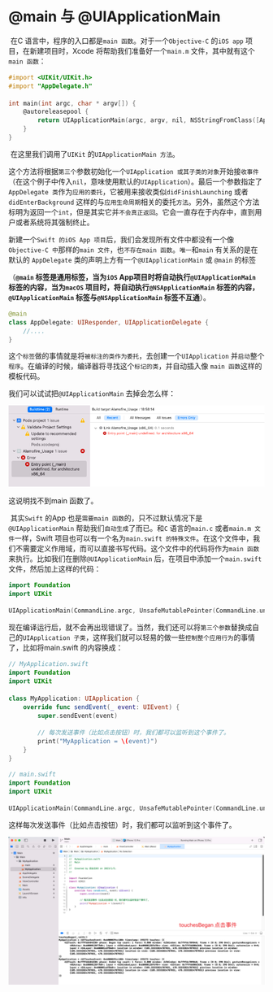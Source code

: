 # @main 与 @UIApplicationMain

​		在C 语言中，程序的入口都是`main 函数`。对于一个`Objective-C` 的`iOS app` 项目，在新建项目时，Xcode 将帮助我们准备好一个`main.m` 文件，其中就有这个`main 函数`：

```objective-c
#import <UIKit/UIKit.h>
#import "AppDelegate.h"

int main(int argc, char * argv[]) {
    @autoreleasepool {
        return UIApplicationMain(argc, argv, nil, NSStringFromClass([AppDelegate class]));
    }
}
```

​		在这里我们调用了`UIKit` 的`UIApplicationMain 方法`。

​		这个方法将根据`第三个`参数初始化一个`UIApplication 或其子类的对象`开始接`收事件`（在这个例子中传入`nil`，意味使用默认的`UIApplication`）。最后一个参数指定了`AppDelegate 类`作为`应用的委托`，它被用来接收类似`didFinishLaunching` 或者`didEnterBackground` 这样的与`应用生命周期`相关的委托`方法`。另外，虽然这个方法标明为返回一个`int`，但是其实它并`不会真正返回`。它会一直存在于内存中，直到用户或者系统将其强制终止。



​		新建一个`Swift 的iOS App 项目`后，我们会发现所有文件中都没有一个像`Objective-C 中`那样的`main 文件`，也`不存在main 函数`。`唯一`和`main` 有关系的是在默认的 `AppDelegate` 类的声明上方有一个`@UIApplicationMain` 或 `@main` 的标签

（**`@main` 标签是通用标签，当为`iOS` App项目时将自动执行`@UIApplicationMain` 标签的内容，当为`macOS` 项目时，将自动执行`@NSApplicationMain` 标签的内容，`@UIApplicationMain` 标签与`@NSApplicationMain` 标签不互通**）。

```swift
@main
class AppDelegate: UIResponder, UIApplicationDelegate {
	//....
}
```

​		这个`标签`做的事情就是将`被标注的类作为委托`，去创建一个`UIApplication` 并`启动`整个`程序`。在编译的时候，编译器将寻找这个`标记的类`，并自动插入像 `main 函数`这样的模板代码。

我们可以试试把`@UIApplicationMain` 去掉会怎么样：

![](images/UIApplicationMain.png)

这说明找不到main 函数了。

​		其实`Swift` 的App 也是`需要main 函数`的，只不过默认情况下是`@UIApplicationMain` 帮助我们`自动生成`了而已。和`C` 语言的`main.c` 或者`main.m 文件`一样，Swift 项目也可以有一个名为`main.swift 的特殊文件`。在这个文件中，我们不需要定义作用域，而可以直接书写代码。这个文件中的代码将作为`main 函数`来执行。比如我们在删除`@UIApplicationMain` 后，在项目中添加一个`main.swift` 文件，然后加上这样的代码：

```swift
import Foundation
import UIKit

UIApplicationMain(CommandLine.argc, UnsafeMutablePointer(CommandLine.unsafeArgv), NSStringFromClass(UIApplication.self), NSStringFromClass(AppDelegate.self))
```

现在编译运行后，就不会再出现错误了。当然，我们还可以将`第三个参数`替换成自己的`UIApplication 子类`，这样我们就可以轻易的做一些`控制整个应用行为`的事情了，比如将main.swift 的内容换成：

```swift
// MyApplication.swift
import Foundation
import UIKit

class MyApplication: UIApplication {
    override func sendEvent(_ event: UIEvent) {
        super.sendEvent(event)

        // 每次发送事件（比如点击按钮）时，我们都可以监听到这个事件了。
        print("MyApplication = \(event)")
    }
}
```

```swift
// main.swift
import Foundation
import UIKit

UIApplicationMain(CommandLine.argc, UnsafeMutablePointer(CommandLine.unsafeArgv), NSStringFromClass(MyApplication.self), NSStringFromClass(AppDelegate.self))
```

这样每次发送事件（比如点击按钮）时，我们都可以监听到这个事件了。

![](images/MyApplication.png)

